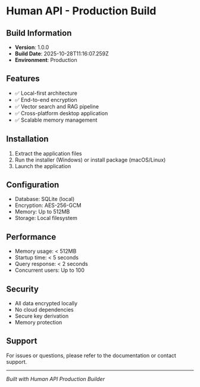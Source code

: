 # Human API - Production Build

## Build Information
- **Version**: 1.0.0
- **Build Date**: 2025-10-28T11:16:07.259Z
- **Environment**: Production

## Features
- ✅ Local-first architecture
- ✅ End-to-end encryption
- ✅ Vector search and RAG pipeline
- ✅ Cross-platform desktop application
- ✅ Scalable memory management

## Installation
1. Extract the application files
2. Run the installer (Windows) or install package (macOS/Linux)
3. Launch the application

## Configuration
- Database: SQLite (local)
- Encryption: AES-256-GCM
- Memory: Up to 512MB
- Storage: Local filesystem

## Performance
- Memory usage: < 512MB
- Startup time: < 5 seconds
- Query response: < 2 seconds
- Concurrent users: Up to 100

## Security
- All data encrypted locally
- No cloud dependencies
- Secure key derivation
- Memory protection

## Support
For issues or questions, please refer to the documentation or contact support.

---
*Built with Human API Production Builder*
